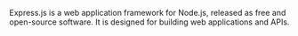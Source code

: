 Express.js is a web application framework for Node.js, released as free and open-source software. It is designed for building web applications and APIs.
